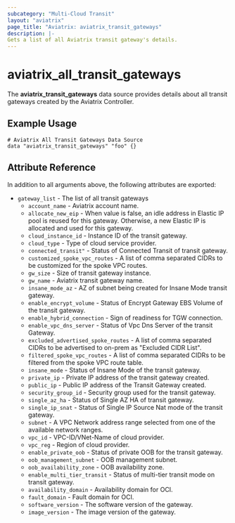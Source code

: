 ```yaml
---
subcategory: "Multi-Cloud Transit"
layout: "aviatrix"
page_title: "Aviatrix: aviatrix_transit_gateways"
description: |-
Gets a list of all Aviatrix transit gateway's details.
---
```



# aviatrix_all_transit_gateways

The **aviatrix_transit_gateways** data source provides details about all transit gateways created by the Aviatrix Controller.

## Example Usage

```hcl
# Aviatrix All Transit Gateways Data Source
data "aviatrix_transit_gateways" "foo" {}
```


## Attribute Reference

In addition to all arguments above, the following attributes are exported:

* `gateway_list` - The list of all transit gateways
  * `account_name` - Aviatrix account name.
  * `allocate_new_eip` - When value is false, an idle address in Elastic IP pool is reused for this gateway. Otherwise, a new Elastic IP is allocated and used for this gateway.
  * `cloud_instance_id` - Instance ID of the transit gateway.
  * `cloud_type` - Type of cloud service provider.
  * `connected_transit"` -  Status of Connected Transit of transit gateway.
  * `customized_spoke_vpc_routes` - A list of comma separated CIDRs to be customized for the spoke VPC routes.
  * `gw_size` - Size of transit gateway instance.
  * `gw_name` - Aviatrix transit gateway name.
  * `insane_mode_az` - AZ of subnet being created for Insane Mode transit gateway.
  * `enable_encrypt_volume` - Status of Encrypt Gateway EBS Volume of the transit gateway.
  * `enable_hybrid_connection` - Sign of readiness for TGW connection.
  * `enable_vpc_dns_server` - Status of Vpc Dns Server of the transit Gateway.
  * `excluded_advertised_spoke_routes` - A list of comma separated CIDRs to be advertised to on-prem as "Excluded CIDR List".
  * `filtered_spoke_vpc_routes` - A list of comma separated CIDRs to be filtered from the spoke VPC route table.
  * `insane_mode` - Status of Insane Mode of the transit gateway.
  * `private_ip` - Private IP address of the transit gateway created.
  * `public_ip` - Public IP address of the Transit Gateway created.
  * `security_group_id` - Security group used for the transit gateway.
  * `single_az_ha` - Status of Single AZ HA of transit gateway.
  * `single_ip_snat` - Status of Single IP Source Nat mode of the transit gateway.
  * `subnet` - A VPC Network address range selected from one of the available network ranges.
  * `vpc_id` - VPC-ID/VNet-Name of cloud provider.
  * `vpc_reg` - Region of cloud provider.
  * `enable_private_oob` - Status of private OOB for the transit gateway.
  * `oob_management_subnet` - OOB management subnet.
  * `oob_availability_zone` - OOB availability zone.
  * `enable_multi_tier_transit` - Status of multi-tier transit mode on transit gateway.
  * `availability_domain` - Availability domain for OCI.
  * `fault_domain` - Fault domain for OCI.
  * `software_version` - The software version of the gateway.
  * `image_version` - The image version of the gateway.

